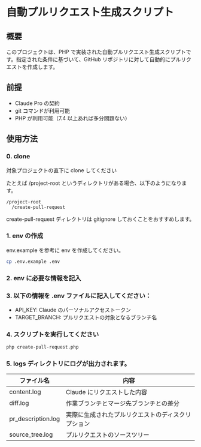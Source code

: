 # 自動プルリクエスト生成スクリプト

## 概要

このプロジェクトは、PHP で実装された自動プルリクエスト生成スクリプトです。指定された条件に基づいて、GitHub リポジトリに対して自動的にプルリクエストを作成します。

## 前提

- Claude Pro の契約
- git コマンドが利用可能
- PHP が利用可能（7.4 以上あれば多分問題ない）

## 使用方法

### 0. clone

対象プロジェクトの直下に clone してください

たとえば /project-root というディレクトリがある場合、以下のようになります。

```
/project-root
  /create-pull-request
```

create-pull-request ディレクトリは gitignore しておくことをおすすめします。

### 1. env の作成

env.example を参考に env を作成してください。

```bash
cp .env.example .env
```

### 2. env に必要な情報を記入

### 3. 以下の情報を .env ファイルに記入してください：

- API_KEY: Claude のパーソナルアクセストークン
- TARGET_BRANCH: プルリクエストの対象となるブランチ名

### 4. スクリプトを実行してください

```bash
php create-pull-request.php
```

### 5. logs ディレクトリにログが出力されます。

| ファイル名         | 内容                                               |
| ------------------ | -------------------------------------------------- |
| content.log        | Claude にリクエストした内容                        |
| diff.log           | 作業ブランチとマージ先ブランチとの差分             |
| pr_description.log | 実際に生成されたプルリクエストのディスクリプション |
| source_tree.log    | プルリクエストのソースツリー                       |

